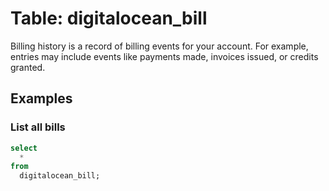 # Table: digitalocean_bill

Billing history is a record of billing events for your account. For example,
entries may include events like payments made, invoices issued, or credits
granted.

## Examples

### List all bills

```sql
select
  *
from
  digitalocean_bill;
```
